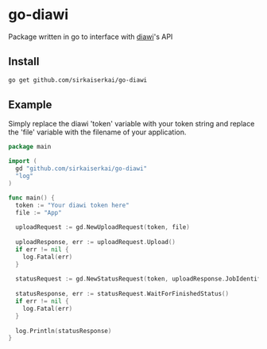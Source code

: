 # go-diawi

Package written in go to interface with [diawi](https://www.diawi.com/)'s API

## Install

```sh
go get github.com/sirkaiserkai/go-diawi
```

## Example

Simply replace the diawi 'token' variable with your token string and replace the 'file' variable with the filename of your application.
```go
package main

import (
  gd "github.com/sirkaiserkai/go-diawi"
  "log"
)

func main() {
  token := "Your diawi token here"
  file := "App"
  
  uploadRequest := gd.NewUploadRequest(token, file)
  
  uploadResponse, err := uploadRequest.Upload()
  if err != nil {
    log.Fatal(err)
  }
  
  statusRequest := gd.NewStatusRequest(token, uploadResponse.JobIdentifier)
  
  statusResponse, err := statusRequest.WaitForFinishedStatus()
  if err != nil {
    log.Fatal(err)
  }
  
  log.Println(statusResponse)
}
```
  
